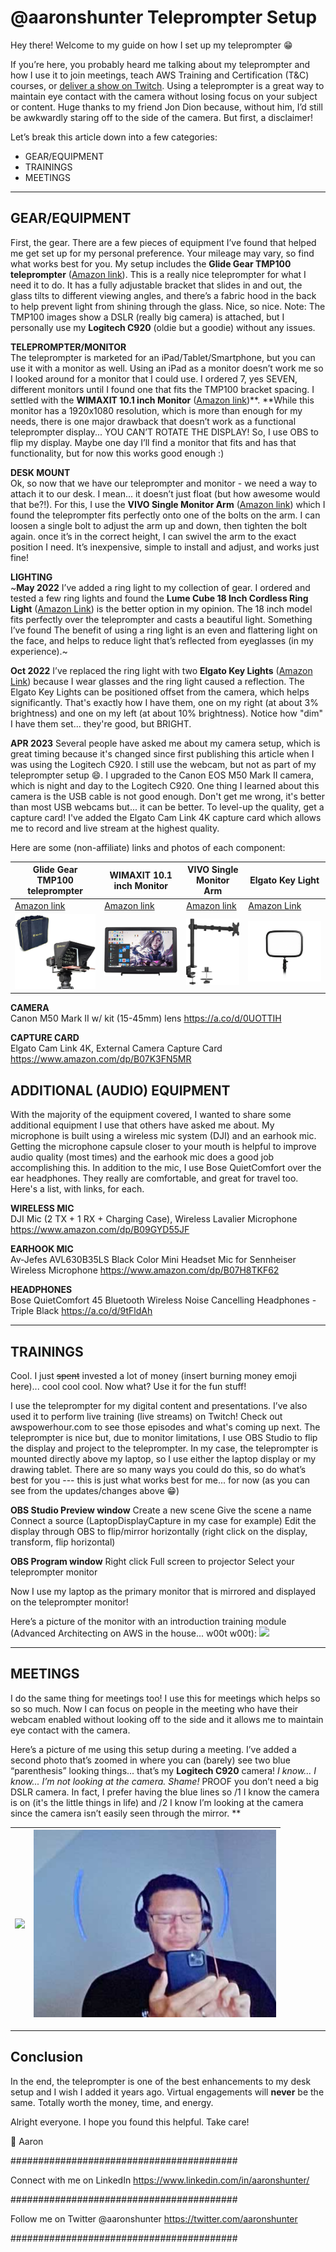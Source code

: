 # @aaronshunter Teleprompter Setup

Hey there! Welcome to my guide on how I set up my teleprompter 😁 

If you’re here, you probably heard me talking about my teleprompter and how I use it to join meetings, teach AWS Training and Certification (T&C) courses, or [deliver a show on Twitch](https://awspowerhour.com/). Using a teleprompter is a great way to maintain eye contact with the camera without losing focus on your subject or content. Huge thanks to my friend Jon Dion because, without him, I’d still be awkwardly staring off to the side of the camera. But first, a disclaimer!

Let’s break this article down into a few categories:

* GEAR/EQUIPMENT
* TRAININGS
* MEETINGS

* * *

## GEAR/EQUIPMENT  
First, the gear. There are a few pieces of equipment I’ve found that helped me get set up for my personal preference. Your mileage may vary, so find what works best for you. My setup includes the **Glide Gear TMP100 teleprompter** ([Amazon link](https://www.amazon.com/dp/B019AJOLEM/ref=cm_sw_r_oth_api_glt_fabc_KYZ051F01PBNC818DNTS?pldnSite=1)). This is a really nice teleprompter for what I need it to do. It has a fully adjustable bracket that slides in and out, the glass tilts to different viewing angles, and there’s a fabric hood in the back to help prevent light from shining through the glass. Nice, so nice. Note: The TMP100 images show a DSLR (really big camera) is attached, but I personally use my **Logitech C920** (oldie but a goodie) without any issues. 

**TELEPROMPTER/MONITOR**  
The teleprompter is marketed for an iPad/Tablet/Smartphone, but you can use it with a monitor as well. Using an iPad as a monitor doesn’t work me so I looked around for a monitor that I could use. I ordered 7, yes SEVEN, different monitors until I found one that fits the TMP100 bracket spacing. I settled with the **WIMAXIT 10.1 inch Monitor** ([Amazon link](https://www.amazon.com/dp/B074JWQ57Y/ref=cm_sw_r_oth_api_glt_fabc_915M9SZWG2EZTKQQQB4S?pldnSite=1))**. **While this monitor has a 1920x1080 resolution, which is more than enough for my needs, there is one major drawback that doesn’t work as a functional teleprompter display... YOU CAN’T ROTATE THE DISPLAY! So, I use OBS to flip my display. Maybe one day I’ll find a monitor that fits and has that functionality, but for now this works good enough :)

**DESK MOUNT**  
Ok, so now that we have our teleprompter and monitor - we need a way to attach it to our desk. I mean... it doesn’t just float (but how awesome would that be?!). For this, I use the **VIVO Single Monitor Arm** ([Amazon link](https://www.amazon.com/dp/B00B21TLQU/ref=cm_sw_r_oth_api_glt_fabc_FDFK7S75MF2DCM7RHVJW?_encoding=UTF8&pldnSite=1&th=1)) which I found the teleprompter fits perfectly onto one of the bolts on the arm. I can loosen a single bolt to adjust the arm up and down, then tighten the bolt again. once it’s in the correct height, I can swivel the arm to the exact position I need. It’s inexpensive, simple to install and adjust, and works just fine!

**LIGHTING**  
~**May 2022** I’ve added a ring light to my collection of gear. I ordered and tested a few ring lights and found the **Lume Cube 18 Inch Cordless Ring Light** ([Amazon Link](https://www.amazon.com/gp/product/B08WWGRN2Y/?th=1)) is the better option in my opinion. The 18 inch model fits perfectly over the teleprompter and casts a beautiful light. Something I’ve found The benefit of using a ring light is an even and flattering light on the face, and helps to reduce light that’s reflected from eyeglasses (in my experience).~

**Oct 2022** I’ve replaced the ring light with two **Elgato Key Lights** ([Amazon Link](https://www.amazon.com/Elgato-Key-Light-Professional-App-Enabled/dp/B07L755X9G?th=1)) because I wear glasses and the ring light caused a reflection. The Elgato Key Lights can be positioned offset from the camera, which helps significantly. That's exactly how I have them, one on my right (at about 3% brightness) and one on my left (at about 10% brightness). Notice how "dim" I have them set... they're good, but BRIGHT. 

**APR 2023** Several people have asked me about my camera setup, which is great timing because it's changed since first publishing this article when I was using the Logitech C920. I still use the webcam, but not as part of my teleprompter setup 😄. I upgraded to the Canon EOS M50 Mark II camera, which is night and day to the Logitech C920. One thing I learned about this camera is the USB cable is not good enough. Don't get me wrong, it's better than most USB webcams but... it can be better. To level-up the quality, get a capture card! I've added the Elgato Cam Link 4K capture card which allows me to record and live stream at the highest quality. 

Here are some (non-affiliate) links and photos of each component:

|**Glide Gear TMP100 teleprompter**	|**WIMAXIT 10.1 inch Monitor**	|**VIVO Single Monitor Arm**	|**Elgato Key Light**	|
|---	|---	|---	|---	|
|[Amazon link](https://www.amazon.com/dp/B019AJOLEM/ref=cm_sw_r_oth_api_glt_fabc_KYZ051F01PBNC818DNTS?pldnSite=1)	|[Amazon link](https://www.amazon.com/dp/B074JWQ57Y/ref=cm_sw_r_oth_api_glt_fabc_915M9SZWG2EZTKQQQB4S?pldnSite=1)	|[Amazon link](https://www.amazon.com/dp/B00B21TLQU/ref=cm_sw_r_oth_api_glt_fabc_FDFK7S75MF2DCM7RHVJW?_encoding=UTF8&pldnSite=1&th=1)	|[Amazon Link](https://www.amazon.com/Elgato-Key-Light-Professional-App-Enabled/dp/B07L755X9G)	|
|<img src="images/glide-gear.png">|<img src="images/wimaxit.png">|<img src="images/vivo-single-monitor-arm.png">|<img src="images/elgato-key-light.png">|

**CAMERA**  
Canon M50 Mark II w/ kit (15-45mm) lens
https://a.co/d/0UOTTIH

**CAPTURE CARD**  
Elgato Cam Link 4K, External Camera Capture Card
https://www.amazon.com/dp/B07K3FN5MR

## ADDITIONAL (AUDIO) EQUIPMENT  
With the majority of the equipment covered, I wanted to share some additional equipment I use that others have asked me about. My microphone is built using a wireless mic system (DJI) and an earhook mic. Getting the microphone capsule closer to your mouth is helpful to improve audio quality (most times) and the earhook mic does a good job accomplishing this. In addition to the mic, I use Bose QuietComfort over the ear headphones. They really are comfortable, and great for travel too. Here's a list, with links, for each. 

**WIRELESS MIC**  
DJI Mic (2 TX + 1 RX + Charging Case), Wireless Lavalier Microphone
https://www.amazon.com/dp/B09GYD55JF

**EARHOOK MIC**  
Av-Jefes AVL630B35LS Black Color Mini Headset Mic for Sennheiser Wireless Microphone
https://www.amazon.com/dp/B07H8TKF62

**HEADPHONES**  
Bose QuietComfort 45 Bluetooth Wireless Noise Cancelling Headphones - Triple Black 
https://a.co/d/9tFldAh

* * *

## TRAININGS

Cool. I just ~~spent~~ invested a lot of money (insert burning money emoji here)... cool cool cool. Now what? Use it for the fun stuff! 

I use the teleprompter for my digital content and presentations. I’ve also used it to perform live training (live streams) on Twitch! Check out awspowerhour.com to see those episodes and what's coming up next. The teleprompter is nice but, due to monitor limitations, I use OBS Studio to flip the display and project to the teleprompter. In my case, the teleprompter is mounted directly above my laptop, so I use either the laptop display or my drawing tablet. There are so many ways you could do this, so do what’s best for you --- this is just what works best for me... for now (as you can see from the updates/changes above 😁)

**OBS Studio Preview window**
Create a new scene
Give the scene a name
Connect a source (LaptopDisplayCapture in my case for example)
Edit the display through OBS to flip/mirror horizontally (right click on the display, transform, flip horizontal)

**OBS Program window**
Right click 
Full screen to projector
Select your teleprompter monitor

Now I use my laptop as the primary monitor that is mirrored and displayed on the teleprompter monitor!

Here’s a picture of the monitor with an introduction training module (Advanced Architecting on AWS in the house... w00t w00t):
<img src="images/monitor-with-adv-arch-intro.png" height="300">
* * *

## MEETINGS

I do the same thing for meetings too! I use this for meetings which helps so so so much. Now I can focus on people in the meeting who have their webcam enabled without looking off to the side and it allows me to maintain eye contact with the camera. 

Here’s a picture of me using this setup during a meeting. I’ve added a second photo that’s zoomed in where you can (barely) see two blue “parenthesis” looking things... that’s my **Logitech C920** camera! *I know... I know... I’m not looking at the camera. Shame!* PROOF you don’t need a big DSLR camera. In fact, I prefer having the blue lines so /1 I know the camera is on (it's the little things in life) and /2 I know I’m looking at the camera since the camera isn’t easily seen through the mirror. ** 

|<img src="images/monitor-with-aaron.png" height="300"> | <img src="images/logitech-c920.png" height="300">|
|---|---|

* * *

## Conclusion

In the end, the teleprompter is one of the best enhancements to my desk setup and I wish I added it years ago. Virtual engagements will **never** be the same. Totally worth the money, time, and energy. 

Alright everyone. I hope you found this helpful. Take care!  

👋 Aaron 

#########################################

Connect with me on LinkedIn
https://www.linkedin.com/in/aaronshunter/

#########################################

Follow me on Twitter @aaronshunter
https://twitter.com/aaronshunter

#########################################
